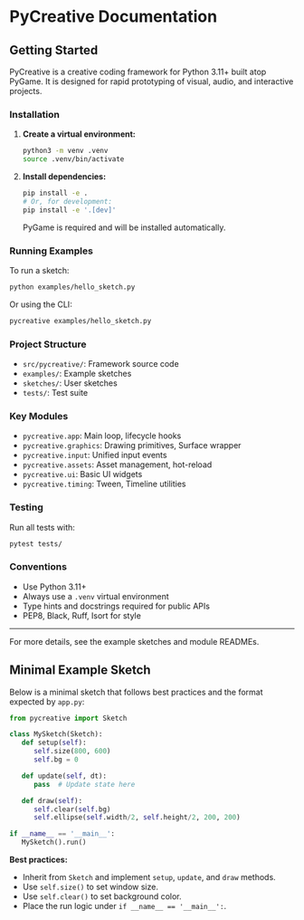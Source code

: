 # PyCreative Documentation

## Getting Started

PyCreative is a creative coding framework for Python 3.11+ built atop PyGame. It is designed for rapid prototyping of visual, audio, and interactive projects.

### Installation

1. **Create a virtual environment:**
   ```sh
   python3 -m venv .venv
   source .venv/bin/activate
   ```
2. **Install dependencies:**
   ```sh
   pip install -e .
   # Or, for development:
   pip install -e '.[dev]'
   ```
   PyGame is required and will be installed automatically.

### Running Examples

To run a sketch:
```sh
python examples/hello_sketch.py
```
Or using the CLI:
```sh
pycreative examples/hello_sketch.py
```

### Project Structure
- `src/pycreative/`: Framework source code
- `examples/`: Example sketches
- `sketches/`: User sketches
- `tests/`: Test suite

### Key Modules
- `pycreative.app`: Main loop, lifecycle hooks
- `pycreative.graphics`: Drawing primitives, Surface wrapper
- `pycreative.input`: Unified input events
- `pycreative.assets`: Asset management, hot-reload
- `pycreative.ui`: Basic UI widgets
- `pycreative.timing`: Tween, Timeline utilities

### Testing
Run all tests with:
```sh
pytest tests/
```

### Conventions
- Use Python 3.11+
- Always use a `.venv` virtual environment
- Type hints and docstrings required for public APIs
- PEP8, Black, Ruff, Isort for style

---
For more details, see the example sketches and module READMEs.

## Minimal Example Sketch

Below is a minimal sketch that follows best practices and the format expected by `app.py`:

```python
from pycreative import Sketch

class MySketch(Sketch):
   def setup(self):
      self.size(800, 600)
      self.bg = 0

   def update(self, dt):
      pass  # Update state here

   def draw(self):
      self.clear(self.bg)
      self.ellipse(self.width/2, self.height/2, 200, 200)

if __name__ == '__main__':
   MySketch().run()
```

**Best practices:**
- Inherit from `Sketch` and implement `setup`, `update`, and `draw` methods.
- Use `self.size()` to set window size.
- Use `self.clear()` to set background color.
- Place the run logic under `if __name__ == '__main__':`.
